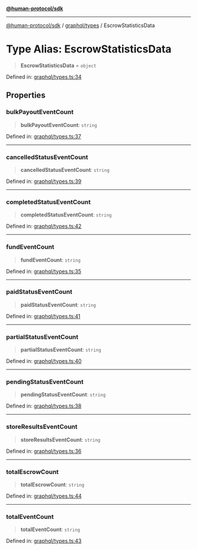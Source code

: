 [**@human-protocol/sdk**](../../../README.md)

***

[@human-protocol/sdk](../../../modules.md) / [graphql/types](../README.md) / EscrowStatisticsData

# Type Alias: EscrowStatisticsData

> **EscrowStatisticsData** = `object`

Defined in: [graphql/types.ts:34](https://github.com/humanprotocol/human-protocol/blob/379201f0dcf9e31baefdeaf8c2865002114c8394/packages/sdk/typescript/human-protocol-sdk/src/graphql/types.ts#L34)

## Properties

### bulkPayoutEventCount

> **bulkPayoutEventCount**: `string`

Defined in: [graphql/types.ts:37](https://github.com/humanprotocol/human-protocol/blob/379201f0dcf9e31baefdeaf8c2865002114c8394/packages/sdk/typescript/human-protocol-sdk/src/graphql/types.ts#L37)

***

### cancelledStatusEventCount

> **cancelledStatusEventCount**: `string`

Defined in: [graphql/types.ts:39](https://github.com/humanprotocol/human-protocol/blob/379201f0dcf9e31baefdeaf8c2865002114c8394/packages/sdk/typescript/human-protocol-sdk/src/graphql/types.ts#L39)

***

### completedStatusEventCount

> **completedStatusEventCount**: `string`

Defined in: [graphql/types.ts:42](https://github.com/humanprotocol/human-protocol/blob/379201f0dcf9e31baefdeaf8c2865002114c8394/packages/sdk/typescript/human-protocol-sdk/src/graphql/types.ts#L42)

***

### fundEventCount

> **fundEventCount**: `string`

Defined in: [graphql/types.ts:35](https://github.com/humanprotocol/human-protocol/blob/379201f0dcf9e31baefdeaf8c2865002114c8394/packages/sdk/typescript/human-protocol-sdk/src/graphql/types.ts#L35)

***

### paidStatusEventCount

> **paidStatusEventCount**: `string`

Defined in: [graphql/types.ts:41](https://github.com/humanprotocol/human-protocol/blob/379201f0dcf9e31baefdeaf8c2865002114c8394/packages/sdk/typescript/human-protocol-sdk/src/graphql/types.ts#L41)

***

### partialStatusEventCount

> **partialStatusEventCount**: `string`

Defined in: [graphql/types.ts:40](https://github.com/humanprotocol/human-protocol/blob/379201f0dcf9e31baefdeaf8c2865002114c8394/packages/sdk/typescript/human-protocol-sdk/src/graphql/types.ts#L40)

***

### pendingStatusEventCount

> **pendingStatusEventCount**: `string`

Defined in: [graphql/types.ts:38](https://github.com/humanprotocol/human-protocol/blob/379201f0dcf9e31baefdeaf8c2865002114c8394/packages/sdk/typescript/human-protocol-sdk/src/graphql/types.ts#L38)

***

### storeResultsEventCount

> **storeResultsEventCount**: `string`

Defined in: [graphql/types.ts:36](https://github.com/humanprotocol/human-protocol/blob/379201f0dcf9e31baefdeaf8c2865002114c8394/packages/sdk/typescript/human-protocol-sdk/src/graphql/types.ts#L36)

***

### totalEscrowCount

> **totalEscrowCount**: `string`

Defined in: [graphql/types.ts:44](https://github.com/humanprotocol/human-protocol/blob/379201f0dcf9e31baefdeaf8c2865002114c8394/packages/sdk/typescript/human-protocol-sdk/src/graphql/types.ts#L44)

***

### totalEventCount

> **totalEventCount**: `string`

Defined in: [graphql/types.ts:43](https://github.com/humanprotocol/human-protocol/blob/379201f0dcf9e31baefdeaf8c2865002114c8394/packages/sdk/typescript/human-protocol-sdk/src/graphql/types.ts#L43)
